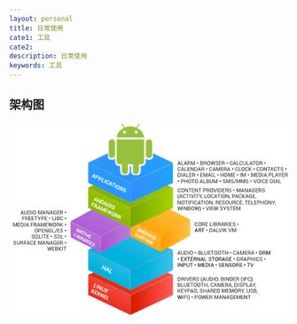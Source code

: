 ```yaml
---
layout: personal
title: 日常使用
cate1: 工具
cate2: 
description: 日常使用
keywords: 工具
---
```


## 架构图

![Android stack](/images/wiki/android-stack.png)


